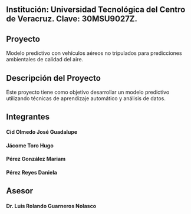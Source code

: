 ## Institución: Universidad Tecnológica del Centro de Veracruz. Clave: 30MSU9027Z.

## Proyecto
Modelo predictivo con vehículos aéreos no tripulados para predicciones ambientales de calidad del aire.

## Descripción del Proyecto
Este proyecto tiene como objetivo desarrollar un modelo predictivo utilizando técnicas de aprendizaje automático y análisis de datos.

## Integrantes
#### Cid Olmedo José Guadalupe
#### Jácome Toro Hugo
#### Pérez González Mariam
#### Pérez Reyes Daniela

## Asesor
#### Dr. Luis Rolando Guarneros Nolasco
